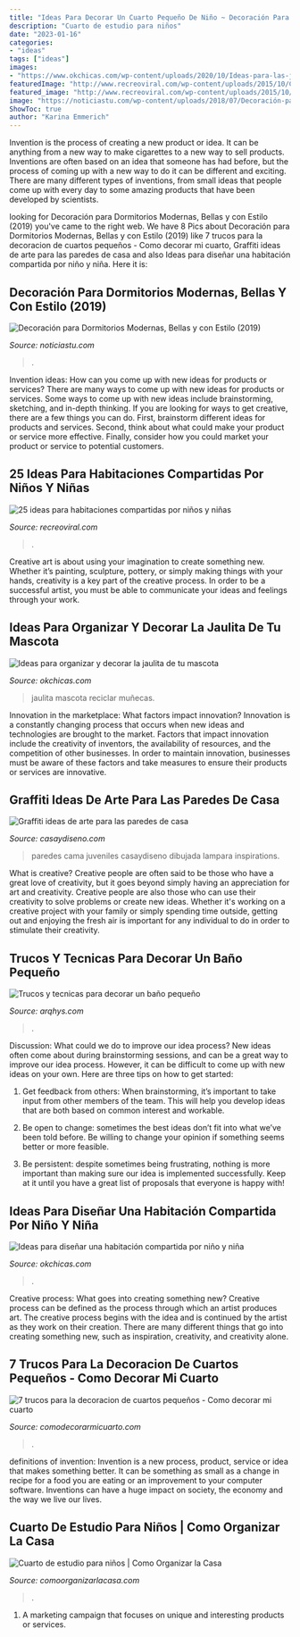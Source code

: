 ```yaml
---
title: "Ideas Para Decorar Un Cuarto Pequeño De Niño ~ Decoración Para Dormitorios Modernas, Bellas Y Con Estilo (2019)"
description: "Cuarto de estudio para niños"
date: "2023-01-16"
categories:
- "ideas"
tags: ["ideas"]
images:
- "https://www.okchicas.com/wp-content/uploads/2020/10/Ideas-para-las-jaulitas-de-tus-mascotas-13.jpg"
featuredImage: "http://www.recreoviral.com/wp-content/uploads/2015/10/Creativas-habitaciones-compartidas-por-niños-y-niñas-7.jpg"
featured_image: "http://www.recreoviral.com/wp-content/uploads/2015/10/Creativas-habitaciones-compartidas-por-niños-y-niñas-7.jpg"
image: "https://noticiastu.com/wp-content/uploads/2018/07/Decoración-para-Dormitorios-13.jpg"
ShowToc: true
author: "Karina Emmerich"
---
```



Invention is the process of creating a new product or idea. It can be anything from a new way to make cigarettes to a new way to sell products. Inventions are often based on an idea that someone has had before, but the process of coming up with a new way to do it can be different and exciting. There are many different types of inventions, from small ideas that people come up with every day to some amazing products that have been developed by scientists.

	

		
looking for Decoración para Dormitorios Modernas, Bellas y con Estilo (2019) you've came to the right web. We have 8 Pics about Decoración para Dormitorios Modernas, Bellas y con Estilo (2019) like 7 trucos para la decoracion de cuartos pequeños - Como decorar mi cuarto, Graffiti ideas de arte para las paredes de casa and also Ideas para diseñar una habitación compartida por niño y niña. Here it is:
		
    
## Decoración Para Dormitorios Modernas, Bellas Y Con Estilo (2019)

<img loading=lazy src="https://noticiastu.com/wp-content/uploads/2018/07/Decoración-para-Dormitorios-13.jpg" onerror="this.onerror=null;this.src='https://tse4.mm.bing.net/th?id=OIP.96yHCC1GMrlaIfSJnAoozwHaI-&amp;pid=15.1';" alt="Decoración para Dormitorios Modernas, Bellas y con Estilo (2019)">

_Source: noticiastu.com_

>. 

	

Invention ideas: How can you come up with new ideas for products or services?
There are many ways to come up with new ideas for products or services. Some ways to come up with new ideas include brainstorming, sketching, and in-depth thinking. If you are looking for ways to get creative, there are a few things you can do. First, brainstorm different ideas for products and services. Second, think about what could make your product or service more effective. Finally, consider how you could market your product or service to potential customers.

    
## 25 Ideas Para Habitaciones Compartidas Por Niños Y Niñas

<img loading=lazy src="http://www.recreoviral.com/wp-content/uploads/2015/10/Creativas-habitaciones-compartidas-por-niños-y-niñas-7.jpg" onerror="this.onerror=null;this.src='https://tse2.mm.bing.net/th?id=OIP.mXZ4BFplnJZSrfeDIgdi1AHaGC&amp;pid=15.1';" alt="25 ideas para habitaciones compartidas por niños y niñas">

_Source: recreoviral.com_

>. 

	

Creative art is about using your imagination to create something new. Whether it’s painting, sculpture, pottery, or simply making things with your hands, creativity is a key part of the creative process. In order to be a successful artist, you must be able to communicate your ideas and feelings through your work.

    
## Ideas Para Organizar Y Decorar La Jaulita De Tu Mascota

<img loading=lazy src="https://www.okchicas.com/wp-content/uploads/2020/10/Ideas-para-las-jaulitas-de-tus-mascotas-13.jpg" onerror="this.onerror=null;this.src='https://tse3.mm.bing.net/th?id=OIP.d17D6f28eABiFA9ybZ1DygHaLH&amp;pid=15.1';" alt="Ideas para organizar y decorar la jaulita de tu mascota">

_Source: okchicas.com_

>jaulita mascota reciclar muñecas. 

	

Innovation in the marketplace: What factors impact innovation?
Innovation is a constantly changing process that occurs when new ideas and technologies are brought to the market. Factors that impact innovation include the creativity of inventors, the availability of resources, and the competition of other businesses. In order to maintain innovation, businesses must be aware of these factors and take measures to ensure their products or services are innovative.

    
## Graffiti Ideas De Arte Para Las Paredes De Casa

<img loading=lazy src="http://casaydiseno.com/wp-content/uploads/2015/06/lampara-pie-blanca-dormitorio-cama-grande-pared-dibujada.jpg" onerror="this.onerror=null;this.src='https://tse1.mm.bing.net/th?id=OIP.5R8ARTbGXExUbVPfdWlKWQHaFj&amp;pid=15.1';" alt="Graffiti ideas de arte para las paredes de casa">

_Source: casaydiseno.com_

>paredes cama juveniles casaydiseno dibujada lampara inspirations. 

	

What is creative?
Creative people are often said to be those who have a great love of creativity, but it goes beyond simply having an appreciation for art and creativity. Creative people are also those who can use their creativity to solve problems or create new ideas. Whether it's working on a creative project with your family or simply spending time outside, getting out and enjoying the fresh air is important for any individual to do in order to stimulate their creativity.

    
## Trucos Y Tecnicas Para Decorar Un Baño Pequeño

<img loading=lazy src="https://www.arqhys.com/wp-content/fotos/2012/02/Trucos-en-la-decoración-de-los-baños-pequeños.jpg" onerror="this.onerror=null;this.src='https://tse2.mm.bing.net/th?id=OIP.R_oJ72qAR5E_7cJDnhpcVAHaJ4&amp;pid=15.1';" alt="Trucos y tecnicas para decorar un baño pequeño">

_Source: arqhys.com_

>. 

	

Discussion: What could we do to improve our idea process?
New ideas often come about during brainstorming sessions, and can be a great way to improve our idea process. However, it can be difficult to come up with new ideas on your own. Here are three tips on how to get started:
1. Get feedback from others: When brainstorming, it’s important to take input from other members of the team. This will help you develop ideas that are both based on common interest and workable.

2. Be open to change: sometimes the best ideas don’t fit into what we’ve been told before. Be willing to change your opinion if something seems better or more feasible.

3. Be persistent: despite sometimes being frustrating, nothing is more important than making sure our idea is implemented successfully. Keep at it until you have a great list of proposals that everyone is happy with!

    
## Ideas Para Diseñar Una Habitación Compartida Por Niño Y Niña

<img loading=lazy src="http://www.okchicas.com/wp-content/uploads/2015/10/diseños-de-cuartos-compartidos-de-niño-y-niña-6.jpg" onerror="this.onerror=null;this.src='https://tse3.mm.bing.net/th?id=OIP.08q0AKsoVGcTVraC5CTN4wHaLG&amp;pid=15.1';" alt="Ideas para diseñar una habitación compartida por niño y niña">

_Source: okchicas.com_

>. 

	

Creative process: What goes into creating something new?
Creative process can be defined as the process through which an artist produces art. The creative process begins with the idea and is continued by the artist as they work on their creation. There are many different things that go into creating something new, such as inspiration, creativity, and creativity alone.

    
## 7 Trucos Para La Decoracion De Cuartos Pequeños - Como Decorar Mi Cuarto

<img loading=lazy src="https://comodecorarmicuarto.com/wp-content/uploads/2019/06/decoracion-de-cuartos-pequeños-para-niños.jpg" onerror="this.onerror=null;this.src='https://tse1.mm.bing.net/th?id=OIP.Ok6-r6zY-eg_4T198kvz1wAAAA&amp;pid=15.1';" alt="7 trucos para la decoracion de cuartos pequeños - Como decorar mi cuarto">

_Source: comodecorarmicuarto.com_

>. 

	

definitions of invention:
Invention is a new process, product, service or idea that makes something better. It can be something as small as a change in recipe for a food you are eating or an improvement to your computer software. Inventions can have a huge impact on society, the economy and the way we live our lives.

    
## Cuarto De Estudio Para Niños | Como Organizar La Casa

<img loading=lazy src="https://comoorganizarlacasa.com/wp-content/uploads/2018/08/cuarto-de-estudio-para-ninos-2.jpg" onerror="this.onerror=null;this.src='https://tse3.mm.bing.net/th?id=OIP.DPK3qsdR4Frc9x1Oy1fWkAHaLH&amp;pid=15.1';" alt="Cuarto de estudio para niños | Como Organizar la Casa">

_Source: comoorganizarlacasa.com_

>. 

	

1. A marketing campaign that focuses on unique and interesting products or services.

